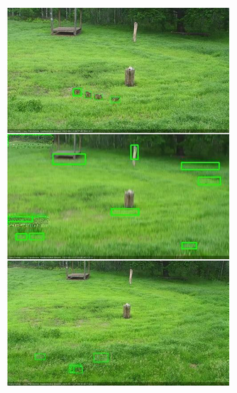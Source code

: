 ![20200613-061539-062541](in2/20200613/20200613-061539-062541_0_.jpg)
![20200613-065612-070614](in2/20200613/20200613-065612-070614_0_.jpg)
![20200613-073643-074645](in2/20200613/20200613-073643-074645_0_.jpg)
